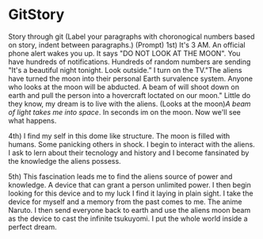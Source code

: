 # GitStory
Story through git
(Label your paragraphs with choronogical numbers based on story, indent between paragraphs.)
(Prompt)
1st) It's 3 AM. An official phone alert wakes you up. It says "DO NOT LOOK AT THE MOON". 
You have hundreds of notifications. Hundreds of random numbers are sending "It's a beautiful night tonight. Look outside.”
I turn on the TV."The aliens have turned the moon into their personal Earth survalence system. Anyone who looks at the moon will be abducted. A beam of will shoot down on earth and pull the person into a hovercraft loctated on our moon." Little do they know, my dream is to live with the aliens. (Looks at the moon)*A beam of light takes me into space*. In seconds im on the moon. Now we'll see what happens.

4th) I find my self in this dome like structure. The moon is filled with humans. Some panicking others in shock. I begin to interact with the aliens. I ask to lern about their tecnology and history and I become fansinated by the knowledge the aliens possess.

5th) This fascination leads me to find the aliens source of power and knowledge. A device that can grant a person unlimited power. I then begin looking for this device and to my luck I find it laying in plain sight. I take the device for myself and a memory from the past comes to me. The anime Naruto. I then send everyone back to earth and use the aliens moon beam as the device to cast the infinite tsukuyomi. I put the whole world inside a perfect dream.

